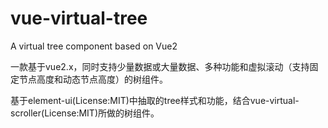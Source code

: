 # vue-virtual-tree
A virtual tree component based on Vue2

一款基于vue2.x，同时支持少量数据或大量数据、多种功能和虚拟滚动（支持固定节点高度和动态节点高度）的树组件。

基于element-ui(License:MIT)中抽取的tree样式和功能，结合vue-virtual-scroller(License:MIT)所做的树组件。
